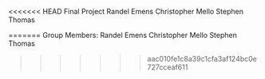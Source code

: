 <<<<<<< HEAD
Final Project
Randel Emens
Christopher Mello
Stephen Thomas




=======
Group Members:
Randel Emens
Christopher Mello
Stephen Thomas
>>>>>>> aac010fe1c8a39c1cfa3af124bc0e727cceaf611
